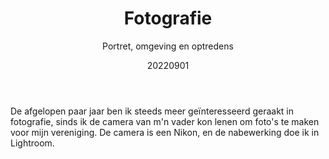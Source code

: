 ﻿---
{
  "title": "Fotografie",
  "subtitle": "Portret, omgeving en optredens",
  "image": "https://leading-whisper-59df6e3f28.media.strapiapp.com/fotografie_39a417579c.png",
  "tags": [
    "hobby",
    "solo"
  ],
  "links": [],
  "date": "20220901"
}
---

De afgelopen paar jaar ben ik steeds meer geïnteresseerd geraakt in fotografie, sinds ik de camera van m'n vader kon lenen om foto's te maken voor mijn vereniging.
De camera is een Nikon, en de nabewerking doe ik in Lightroom.